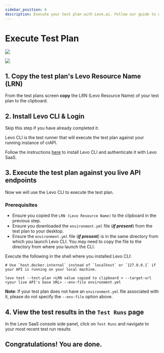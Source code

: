 ```yaml
---
sidebar_position: 6
description: Execute your test plan with Levo.ai. Follow our guide to use Levo CLI for testing live API endpoints and view detailed results to ensure robust security.
---
```


# Execute Test Plan
![](../../../../../assets/data-driven-test-plan.svg)

![](../../../../../assets/data-driven-flow-5.svg)

## 1. Copy the test plan's Levo Resource Name (LRN)
From the test plans screen **copy** the LRN (Levo Resource Name) of your test plan to the clipboard.

## 2. Install Levo CLI & Login
Skip this step if you have already completed it.

Levo CLI is the test runner that will execute the test plan against your running instance of crAPI.

Follow the instructions [here][levo-cli] to install Levo CLI and authenticate it with Levo SaaS.

## 3. Execute the test plan against you live API endpoints

Now we will use the Levo CLI to execute the test plan.

### Prerequisites
- Ensure you copied the `LRN (Levo Resource Name)` to the clipboard in the previous step.
- Ensure you downloaded the `environment.yml` file (***if present***) from the test plan to your desktop.
- Ensure the `environment.yml` file (***if present***) is in the same directory from which you launch Levo CLI. You may need to copy the file to the directory from where you launch the CLI.

Execute the following in the shell where you installed Levo CLI:

```
# Use `host.docker.internal` instead of `localhost` or `127.0.0.1` if your API is running on your local machine.

levo test --test-plan <LRN value copied to clipboard > --target-url <your live API's base URL> --env-file environment.yml
```
**Note**: If your test plan does not have an `environment.yml` file associated with it, please do not specify the `--env-file` option above.

## 4. View the test results in the `Test Runs` page
In the Levo SaaS console side panel, click on `Test Runs` and navigate to your most recent test run results

## Congratulations! You are done.


[levo-cli]: /security-testing/test-laptop

